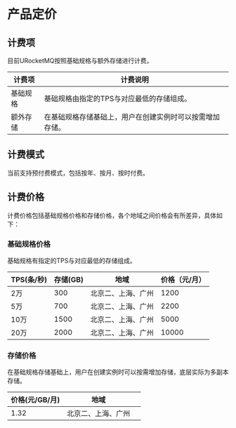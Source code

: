 # 产品定价

##  计费项
目前URocketMQ按照基础规格与额外存储进行计费。

| 计费项   | 计费说明                                                 |
| -------- | -------------------------------------------------------- |
| 基础规格 | 基础规格由指定的TPS与对应最低的存储组成。                |
| 额外存储 | 在基础规格存储基础上，用户在创建实例时可以按需增加存储。 |


##  计费模式

当前支持预付费模式，包括按年、按月、按时付费。

## 计费价格

计费价格包括基础规格价格和存储价格，各个地域之间价格会有所差异，具体如下：

### 基础规格价格
 基础规格有指定的TPS与对应最低的存储组成。

| TPS(条/秒) | 存储(GB) | 地域               | 价格（元/月） |
| ---------- | -------- | ------------------ | ------------- |
| 2万        | 300      | 北京二、上海、广州 | 1200          |
| 5万        | 700      | 北京二、上海、广州 | 2200          |
| 10万       | 1500     | 北京二、上海、广州 | 5000          |
| 20万       | 2000     | 北京二、上海、广州 | 10000         |

### 存储价格

在基础规格存储基础上，用户在创建实例时可以按需增加存储，底层实际为多副本存储。

| 价格(元/GB/月) | 地域               |      |
| -------------- | ------------------ | ---- |
| 1.32           | 北京二、上海、广州 |      |